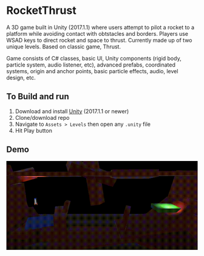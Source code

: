 # RocketThrust
A 3D game built in Unity (2017.1.1) where users attempt to pilot a rocket to a platform while avoiding contact with obtstacles and borders. Players use WSAD keys to direct rocket and space to thrust. Currently made up of two unique levels. Based on classic game, Thrust.

Game consists of C# classes, basic UI, Unity components (rigid body, particle system, audio listener, etc), advanced prefabs, coordinated systems, origin and anchor points, basic particle effects, audio, level design, etc.

## To Build and run

1. Download and install [Unity](https://unity3d.com/get-unity/download/archive?_ga=2.143266357.1615942277.1556738966-578585574.1553552858) (2017.1.1 or newer)
2. Clone/download repo
3. Navigate to `Assets > Levels` then open any `.unity` file
4. Hit Play button 

## Demo
![](Level1.gif)
